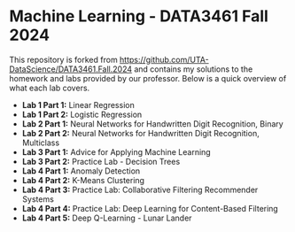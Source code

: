 # Machine Learning - DATA3461 Fall 2024
This repository is forked from https://github.com/UTA-DataScience/DATA3461.Fall.2024 and contains my solutions to the homework and labs provided by our professor. Below is a quick overview of what each lab covers. 

- <b>Lab 1 Part 1:</b> Linear Regression
- <b>Lab 1 Part 2:</b> Logistic Regression
- <b>Lab 2 Part 1:</b> Neural Networks for Handwritten Digit Recognition, Binary
- <b>Lab 2 Part 2:</b> Neural Networks for Handwritten Digit Recognition, Multiclass
- <b>Lab 3 Part 1:</b> Advice for Applying Machine Learning
- <b>Lab 3 Part 2:</b> Practice Lab - Decision Trees
- <b>Lab 4 Part 1:</b> Anomaly Detection
- <b>Lab 4 Part 2:</b> K-Means Clustering
- <b>Lab 4 Part 3:</b> Practice Lab: Collaborative Filtering Recommender Systems
- <b>Lab 4 Part 4:</b> Practice Lab: Deep Learning for Content-Based Filtering
- <b>Lab 4 Part 5:</b> Deep Q-Learning - Lunar Lander
